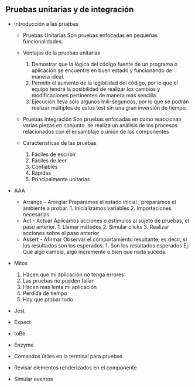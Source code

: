 
## Pruebas unitarias y de integración

- Introducción a las pruebas
    - Pruebas Unitarias 
        Son pruebas enfocadas en pequeñas funcionalidades.
    
    - Ventajas de la pruebas unitarias
        1. Demostrar que la lógica del código fuente de un programa o aplicación se encuentre en buen estado y funcionando de manera ideal.
        2. Permitir el aumento de la legibilidad del código, por lo que el equipo tendrá la posibilidad de realizar los cambios y modificaciones pertinentes de manera más sencilla.
        3. Ejecución lleva solo algunos mili-segundos, por lo que se podrán realizar múltiples de estos test sin una gran inversión de tiempo.

    - Pruebas Integración
        Son pruebas enfocadas en como reaccionan varias piezas en 
        conjunto. se realiza un análisis de los procesos relacionados con el ensamblaje o unión de los componentes
    
    - Características de las pruebas
        1. Fáciles de escribir
        2. Fáciles de leer
        3. Confiables
        4. Rápidas
        5. Principalmente unitarias

- AAA
    - Arrange - Arreglar
        Preparamos el estado inicial , preparamos el ambiente a probar.
            1. Inicializamos variables
            2. Importaciones necesarias
    - Act - Actuar
        Aplicamos acciones o estímulos al sujeto de pruebas, el paso anterior.
            1. Llamar métodos
            2. Simular clicks
            3. Realizar acciones sobre el paso anterior
    - Assert - Afirmar
        Observar el comportamiento resultante, es decir, si los resultados son los esperados.
            1. Son los resultados esperados
                Ej: Que algo cambie, algo incremente o bien que nada suceda.

- Mitos
    1. Hacen que mi aplicación no tenga errores
    2. Las pruebas no pueden fallar 
    3. Hacen mas lenta mi aplicación
    4. Perdida de tiempo
    5. Hay que probar todo
    

- Jest
- Expect
- toBe
- Enzyme
- Comandos útiles en la terminal para pruebas
- Revisar elementos renderizados en el componente
- Simular eventos